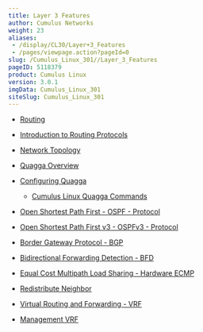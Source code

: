 ```yaml
---
title: Layer 3 Features
author: Cumulus Networks
weight: 23
aliases:
 - /display/CL30/Layer+3_Features
 - /pages/viewpage.action?pageId=0
slug: /Cumulus_Linux_301//Layer_3_Features
pageID: 5118379
product: Cumulus Linux
version: 3.0.1
imgData: Cumulus_Linux_301
siteSlug: Cumulus_Linux_301
---
```

  - [Routing](/Routing.html)

  - [Introduction to Routing
    Protocols](/Introduction_to_Routing_Protocols.html)

  - [Network Topology](/Network_Topology.html)

  - [Quagga Overview](/Quagga_Overview.html)

  - [Configuring Quagga](/Configuring_Quagga.html)
    
      - [Cumulus Linux Quagga
        Commands](/Cumulus_Linux_Quagga_Commands.html)

  - [Open Shortest Path First - OSPF -
    Protocol](/Open_Shortest_Path_First_-_OSPF_-_Protocol.html)

  - [Open Shortest Path First v3 - OSPFv3 -
    Protocol](/Open_Shortest_Path_First_v3_-_OSPFv3_-_Protocol.html)

  - [Border Gateway Protocol - BGP](/Border_Gateway_Protocol_-_BGP.html)

  - [Bidirectional Forwarding Detection -
    BFD](/Bidirectional_Forwarding_Detection_-_BFD.html)

  - [Equal Cost Multipath Load Sharing - Hardware
    ECMP](/Equal_Cost_Multipath_Load_Sharing_-_Hardware_ECMP.html)

  - [Redistribute Neighbor](/Redistribute_Neighbor.html)

  - [Virtual Routing and Forwarding -
    VRF](/Virtual_Routing_and_Forwarding_-_VRF.html)

  - [Management VRF](/Management_VRF.html)
